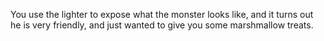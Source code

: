 You use the lighter to expose what the monster looks like, and it turns out he is very friendly, and just wanted to give you some marshmallow treats. 